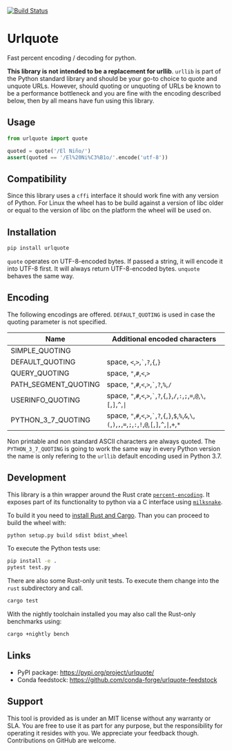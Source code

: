 [![Build Status](https://travis-ci.com/blue-yonder/urlquote.svg?branch=master)](https://travis-ci.com/blue-yonder/urlquote)

Urlquote
========

Fast percent encoding / decoding for python.

**This library is not intended to be a replacement for urllib**. `urllib` is part of the Python standard library and should be your go-to choice to quote and unquote URLs. However, should quoting or unquoting of URLs be known to be a performance bottleneck and you are fine with the encoding described below, then by all means have fun using this library.

Usage
-----

```python
from urlquote import quote

quoted = quote('/El Niño/')
assert(quoted == '/El%20Ni%C3%B1o/'.encode('utf-8'))
```

Compatibility
-------------

Since this library uses a `cffi` interface it should work fine with any version of Python. For Linux the wheel has to be build against a version of libc older or equal to the version of libc on the platform the wheel will be used on.

Installation
------------

```bash
pip install urlquote
```

`quote` operates on UTF-8-encoded bytes. If passed a string, it will encode it into UTF-8 first. It will always return UTF-8-encoded bytes. `unquote` behaves the same way.

Encoding
--------

The following encodings are offered. `DEFAULT_QUOTING` is used in case the quoting parameter is not specified.

| Name                 | Additional encoded characters                                                                                       |
|----------------------|---------------------------------------------------------------------------------------------------------------------|
| SIMPLE_QUOTING       |                                                                                                                     |
| DEFAULT_QUOTING      | space, `<`,`>`,`` ` ``,`?`,`{`,`}`                                                                                  |
| QUERY_QUOTING        | space, `"`,`#`,`<`,`>`                                                                                              |
| PATH_SEGMENT_QUOTING | space, `"`,`#`,`<`,`>`,`` ` ``,`?`,`%`,`/`                                                                          |
| USERINFO_QUOTING     | space, `"`,`#`,`<`,`>`,`` ` ``,`?`,`{`,`}`,`/`,`:`,`;`,`=`,`@`,`\`,`[`,`]`,`^`,`\|`                                 |
| PYTHON_3_7_QUOTING   | space, `"`,`#`,`<`,`>`,`` ` ``,`?`,`{`,`}`,`$`,`%`,`&`,`\`,`(`,`)`,`,`,`=`,`;`,`:`,`!`,`@`,`[`,`]`,`^`,`\|`,`+`,`*` |

Non printable and non standard ASCII characters are always quoted. The `PYTHON_3_7_QUOTING` is going to work the same way in every Python version the name is only refering to the `urllib` default encoding used in Python 3.7.

Development
-----------

This library is a thin wrapper around the Rust crate [`percent-encoding`](https://crates.io/crates/percent-encoding). It exposes part of its functionality to python via a C interface using [`milksnake`](https://github.com/getsentry/milksnake).

To build it you need to [install Rust and Cargo](https://www.rust-lang.org/en-US/install.html). Than you can proceed to build the wheel with:

```bash
python setup.py build sdist bdist_wheel
```

To execute the Python tests use:

```bash
pip install -e .
pytest test.py
```

There are also some Rust-only unit tests. To execute them change into the `rust` subdirectory and call.

```bash
cargo test
```

With the nightly toolchain installed you may also call the Rust-only benchmarks using:

```bash
cargo +nightly bench
```

Links
-----

* PyPI package: <https://pypi.org/project/urlquote/>
* Conda feedstock: <https://github.com/conda-forge/urlquote-feedstock>

Support
-------

This tool is provided as is under an MIT license without any warranty or SLA. You are free to use it as part for any purpose, but the responsibility for operating it resides with you. We appreciate your feedback though. Contributions on GitHub are welcome.
